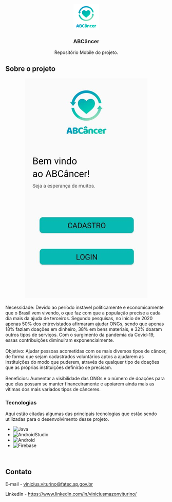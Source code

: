 <!-- PROJECT LOGO -->
<br />
<div align="center">
    <img src="assets/logo.png" alt="Logo" width="80" height="80">
  </a>

  <h3 align="center">ABCâncer</h3>

  <p align="center">
    Repositório Mobile do projeto.
    <br />
  </p>
</div>

<!-- ABOUT THE PROJECT -->
## Sobre o projeto

<div align="center">
<img src="assets/screen.jpg" alt="Logo">
</div>
<br>
Necessidade:
Devido ao período instável politicamente e economicamente que o Brasil vem vivendo, o que faz com que a população precise a cada dia mais da ajuda de terceiros. Segundo pesquisas, no início de 2020 apenas 50% dos entrevistados afirmaram ajudar ONGs, sendo que apenas 18% faziam doações em dinheiro, 38% em bens materiais, e 32% doaram outros tipos de serviços. Com o surgimento da pandemia da Covid-19, essas contribuições diminuíram exponencialmente. 
<br>
<br>
Objetivo:
Ajudar pessoas acometidas com os mais diversos tipos de câncer, de forma que sejam cadastrados voluntários aptos a ajudarem as instituições do modo que puderem, através de qualquer tipo de doações que as próprias instituições definirão se precisam.
<br>
<br>
Benefícios:
Aumentar a visibilidade das ONGs e o número de doações para que elas possam se manter financeiramente e apoiarem ainda mais as vítimas dos mais variados tipos de cânceres.

<br>

### Tecnologias

Aqui estão citadas algumas das principais tecnologias que estão sendo utilizadas para o desenvolvimento desse projeto.

* ![Java][Java.com]
* ![AndroidStudio][AndroidStudio.com]
* ![Android][Android.com]
* ![Firebase][Firebase.com]

<br>

<!-- CONTATO -->
## Contato

E-mail - vinicius.viturino@fatec.sp.gov.br

LinkedIn - https://www.linkedin.com/in/viniciusmazonviturino/

<!-- MARKDOWN LINKS & IMAGES -->
<!-- https://www.markdownguide.org/basic-syntax/#reference-style-links -->
[contributors-shield]: https://img.shields.io/github/contributors/othneildrew/Best-README-Template.svg?style=for-the-badge
[contributors-url]: https://github.com/FalaFatec/AMS-ADS-GR-4-DOC/graphs/contributors
[forks-shield]: https://img.shields.io/github/forks/othneildrew/Best-README-Template.svg?style=for-the-badge
[forks-url]: https://github.com/othneildrew/Best-README-Template/network/members
[stars-shield]: https://img.shields.io/github/stars/othneildrew/Best-README-Template.svg?style=for-the-badge
[stars-url]: https://github.com/othneildrew/Best-README-Template/stargazers
[issues-shield]: https://img.shields.io/github/issues/othneildrew/Best-README-Template.svg?style=for-the-badge
[issues-url]: https://github.com/othneildrew/Best-README-Template/issues
[license-shield]: https://img.shields.io/github/license/othneildrew/Best-README-Template.svg?style=for-the-badge
[license-url]: https://github.com/othneildrew/Best-README-Template/blob/master/LICENSE.txt
[linkedin-shield]: https://img.shields.io/badge/-LinkedIn-black.svg?style=for-the-badge&logo=linkedin&colorB=555
[linkedin-url]: https://linkedin.com/in/othneildrew
[product-screenshot]: images/screenshot.png
[Html.com]: https://img.shields.io/badge/HTML5-E34F26?style=for-the-badge&logo=html5&logoColor=white
[Css.com]: https://img.shields.io/badge/CSS3-1572B6?style=for-the-badge&logo=css3&logoColor=white
[Javascript.com]: https://img.shields.io/badge/JavaScript-323330?style=for-the-badge&logo=javascript&logoColor=F7DF1E
[Javascript-url]: https://www.javascript.com/
[Json.com]: https://img.shields.io/badge/json-5E5C5C?style=for-the-badge&logo=json&logoColor=white
[Json-url]: https://www.json.org/json-en.html
[Trello.com]: https://img.shields.io/badge/Trello-0052CC?style=for-the-badge&logo=trello&logoColor=white
[Trello-url]: https://trello.com/
[Postgre.com]: https://img.shields.io/badge/PostgreSQL-316192?style=for-the-badge&logo=postgresql&logoColor=white
[Postgre-url]: https://www.postgresql.org/
[Spring.com]: https://img.shields.io/badge/Spring-6DB33F?style=for-the-badge&logo=spring&logoColor=white
[Spring-url]: https://spring.io/projects/spring-boot
[Postman.com]: https://img.shields.io/badge/Postman-FF6C37?style=for-the-badge&logo=Postman&logoColor=white
[Postman-url]: https://www.postman.com/
[IntelliJ.com]: https://img.shields.io/badge/IntelliJ_IDEA-000000.svg?style=for-the-badge&logo=intellij-idea&logoColor=white
[IntelliJ-url]: https://www.jetbrains.com/idea/
[VisualStudioCode.com]: https://img.shields.io/badge/VSCode-0078D4?style=for-the-badge&logo=visual%20studio%20code&logoColor=white
[VisualStudioCode-url]: https://code.visualstudio.com/
[Bootstrap.com]: https://img.shields.io/badge/Bootstrap-563D7C?style=for-the-badge&logo=bootstrap&logoColor=white
[Java.com]: https://img.shields.io/badge/java-%23ED8B00.svg?style=for-the-badge&logo=java&logoColor=white
[AndroidStudio.com]: https://img.shields.io/badge/Android%20Studio-3DDC84.svg?style=for-the-badge&logo=android-studio&logoColor=white
[Android.com]: https://img.shields.io/badge/Android-3DDC84?style=for-the-badge&logo=android&logoColor=white
[Firebase.com]: https://img.shields.io/badge/firebase-ffca28?style=for-the-badge&logo=firebase&logoColor=black
